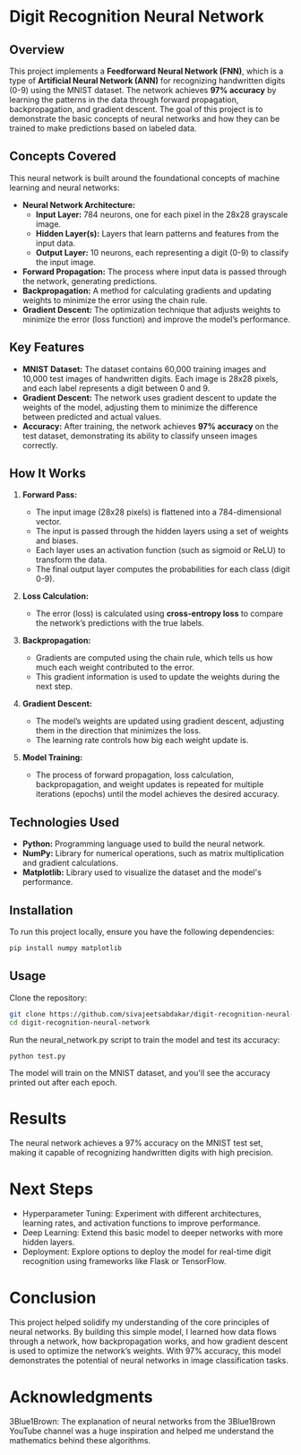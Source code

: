 # Digit Recognition Neural Network

## Overview
This project implements a **Feedforward Neural Network (FNN)**, which is a type of **Artificial Neural Network (ANN)** for recognizing handwritten digits (0-9) using the MNIST dataset. The network achieves **97% accuracy** by learning the patterns in the data through forward propagation, backpropagation, and gradient descent. The goal of this project is to demonstrate the basic concepts of neural networks and how they can be trained to make predictions based on labeled data.

## Concepts Covered
This neural network is built around the foundational concepts of machine learning and neural networks:
- **Neural Network Architecture:**
  - **Input Layer:** 784 neurons, one for each pixel in the 28x28 grayscale image.
  - **Hidden Layer(s):** Layers that learn patterns and features from the input data.
  - **Output Layer:** 10 neurons, each representing a digit (0-9) to classify the input image.
- **Forward Propagation:** The process where input data is passed through the network, generating predictions.
- **Backpropagation:** A method for calculating gradients and updating weights to minimize the error using the chain rule.
- **Gradient Descent:** The optimization technique that adjusts weights to minimize the error (loss function) and improve the model’s performance.

## Key Features
- **MNIST Dataset:** The dataset contains 60,000 training images and 10,000 test images of handwritten digits. Each image is 28x28 pixels, and each label represents a digit between 0 and 9.
- **Gradient Descent:** The network uses gradient descent to update the weights of the model, adjusting them to minimize the difference between predicted and actual values.
- **Accuracy:** After training, the network achieves **97% accuracy** on the test dataset, demonstrating its ability to classify unseen images correctly.

## How It Works
1. **Forward Pass:**
   - The input image (28x28 pixels) is flattened into a 784-dimensional vector.
   - The input is passed through the hidden layers using a set of weights and biases.
   - Each layer uses an activation function (such as sigmoid or ReLU) to transform the data.
   - The final output layer computes the probabilities for each class (digit 0-9).

2. **Loss Calculation:**
   - The error (loss) is calculated using **cross-entropy loss** to compare the network’s predictions with the true labels.

3. **Backpropagation:**
   - Gradients are computed using the chain rule, which tells us how much each weight contributed to the error.
   - This gradient information is used to update the weights during the next step.

4. **Gradient Descent:**
   - The model’s weights are updated using gradient descent, adjusting them in the direction that minimizes the loss.
   - The learning rate controls how big each weight update is.

5. **Model Training:**
   - The process of forward propagation, loss calculation, backpropagation, and weight updates is repeated for multiple iterations (epochs) until the model achieves the desired accuracy.

## Technologies Used
- **Python:** Programming language used to build the neural network.
- **NumPy:** Library for numerical operations, such as matrix multiplication and gradient calculations.
- **Matplotlib:** Library used to visualize the dataset and the model's performance.

## Installation
To run this project locally, ensure you have the following dependencies:

```bash
pip install numpy matplotlib
```

## Usage
Clone the repository:

```bash
git clone https://github.com/sivajeetsabdakar/digit-recognition-neural-network.git
cd digit-recognition-neural-network
```
Run the neural_network.py script to train the model and test its accuracy:

```
python test.py
```

The model will train on the MNIST dataset, and you'll see the accuracy printed out after each epoch.

# Results
The neural network achieves a 97% accuracy on the MNIST test set, making it capable of recognizing handwritten digits with high precision.

# Next Steps
- Hyperparameter Tuning: Experiment with different architectures, learning rates, and activation functions to improve performance.
- Deep Learning: Extend this basic model to deeper networks with more hidden layers.
- Deployment: Explore options to deploy the model for real-time digit recognition using frameworks like Flask or TensorFlow.

# Conclusion
This project helped solidify my understanding of the core principles of neural networks. By building this simple model, I learned how data flows through a network, how backpropagation works, and how gradient descent is used to optimize the network’s weights. With 97% accuracy, this model demonstrates the potential of neural networks in image classification tasks.

# Acknowledgments
3Blue1Brown: The explanation of neural networks from the 3Blue1Brown YouTube channel was a huge inspiration and helped me understand the mathematics behind these algorithms.

